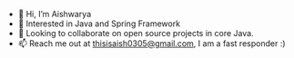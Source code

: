 - 👋 Hi, I’m Aishwarya
- 👀 Interested in Java and Spring Framework
- 💞️ Looking to collaborate on open source projects in core Java.
- 📫 Reach me out at thisisaish0305@gmail.com, I am a fast responder :)

<!---
thisisaish0305/thisisaish0305 is a ✨ special ✨ repository because its `README.md` (this file) appears on your GitHub profile.
You can click the Preview link to take a look at your changes.
--->
